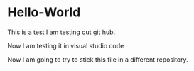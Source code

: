 # Hello-World
This is a test
I am testing out git hub.

Now I am testing it in visual studio code

Now I am going to try to stick this file in a different repository.